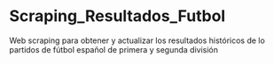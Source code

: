 # Scraping_Resultados_Futbol
Web scraping para obtener y actualizar los resultados históricos de lo partidos de fútbol español de primera y segunda división
